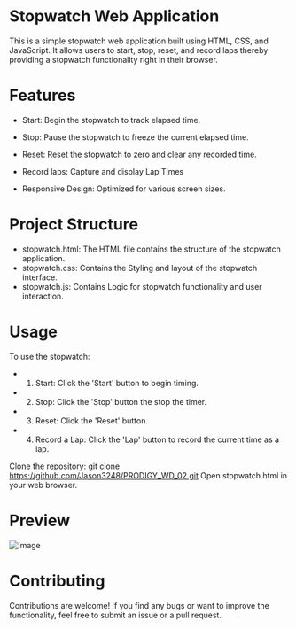 # Stopwatch Web Application
This is a simple stopwatch web application built using HTML, CSS, and JavaScript. It allows users to start, stop, reset, and record laps thereby providing a stopwatch functionality right in their browser.

# Features
* Start: Begin the stopwatch to track elapsed time.  

* Stop: Pause the stopwatch to freeze the current elapsed time.  

* Reset: Reset the stopwatch to zero and clear any recorded time.  

* Record laps: Capture and display Lap Times  

* Responsive Design: Optimized for various screen sizes.


# Project Structure
* stopwatch.html: The HTML file contains the structure of the stopwatch application.  
* stopwatch.css: Contains the Styling and layout of the stopwatch interface.  
* stopwatch.js: Contains Logic for stopwatch functionality and user interaction.

# Usage
To use the stopwatch:

* 1. Start: Click the 'Start' button to begin timing.
* 2. Stop: Click the 'Stop' button the stop the timer.
* 3. Reset: Click the 'Reset' button.
* 4. Record a Lap: Click the 'Lap' button to record the current time as a lap.

Clone the repository: git clone https://github.com/Jason3248/PRODIGY_WD_02.git
Open stopwatch.html in your web browser.

# Preview

![image](https://github.com/user-attachments/assets/463766f4-aad5-49ce-82ce-5bcd16c512f9)





# Contributing
Contributions are welcome! If you find any bugs or want to improve the functionality, feel free to submit an issue or a pull request.
